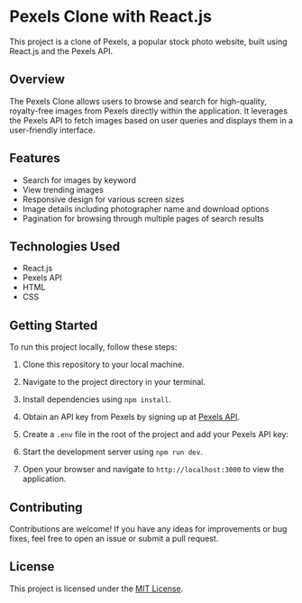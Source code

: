 # Pexels Clone with React.js

This project is a clone of Pexels, a popular stock photo website, built using React.js and the Pexels API.

## Overview

The Pexels Clone allows users to browse and search for high-quality, royalty-free images from Pexels directly within the application. It leverages the Pexels API to fetch images based on user queries and displays them in a user-friendly interface.

## Features

- Search for images by keyword
- View trending images
- Responsive design for various screen sizes
- Image details including photographer name and download options
- Pagination for browsing through multiple pages of search results

## Technologies Used

- React.js
- Pexels API
- HTML
- CSS

## Getting Started

To run this project locally, follow these steps:

1. Clone this repository to your local machine.
2. Navigate to the project directory in your terminal.
3. Install dependencies using `npm install`.
4. Obtain an API key from Pexels by signing up at [Pexels API](https://www.pexels.com/api/).
5. Create a `.env` file in the root of the project and add your Pexels API key:

6. Start the development server using `npm run dev`.
7. Open your browser and navigate to `http://localhost:3000` to view the application.

## Contributing

Contributions are welcome! If you have any ideas for improvements or bug fixes, feel free to open an issue or submit a pull request.

## License

This project is licensed under the [MIT License](LICENSE).
